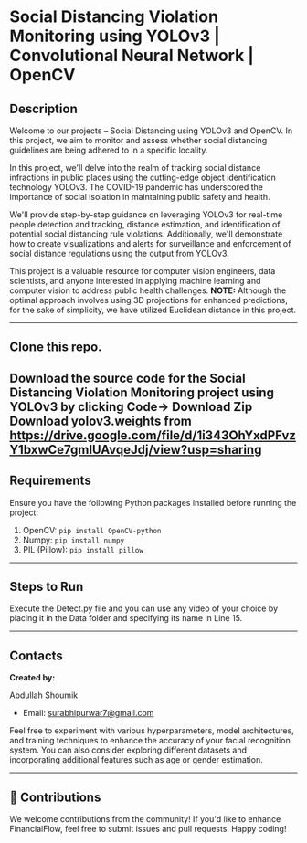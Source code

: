 # Social Distancing Violation Monitoring using YOLOv3 | Convolutional Neural Network | OpenCV

## Description

Welcome to our projects – Social Distancing using YOLOv3 and OpenCV. In this project, we aim to monitor and assess whether social distancing guidelines are being adhered to in a specific locality.

In this project, we'll delve into the realm of tracking social distance infractions in public places using the cutting-edge object identification technology YOLOv3. The COVID-19 pandemic has underscored the importance of social isolation in maintaining public safety and health.

We'll provide step-by-step guidance on leveraging YOLOv3 for real-time people detection and tracking, distance estimation, and identification of potential social distancing rule violations. Additionally, we'll demonstrate how to create visualizations and alerts for surveillance and enforcement of social distance regulations using the output from YOLOv3.

This project is a valuable resource for computer vision engineers, data scientists, and anyone interested in applying machine learning and computer vision to address public health challenges. 
**NOTE:** Although the optimal approach involves using 3D projections for enhanced predictions, for the sake of simplicity, we have utilized Euclidean distance in this project.

---

## Clone this repo.

Download the source code for the Social Distancing Violation Monitoring project using YOLOv3 by clicking Code-> Download Zip
Download yolov3.weights from https://drive.google.com/file/d/1i343OhYxdPFvzY1bxwCe7gmIUAvqeJdj/view?usp=sharing
---

## Requirements

Ensure you have the following Python packages installed before running the project:

1. OpenCV: `pip install OpenCV-python`
2. Numpy: `pip install numpy`
3. PIL (Pillow): `pip install pillow`

---

## Steps to Run
Execute the Detect.py file and you can use any video of your choice by placing it in the Data folder and specifying its name in Line 15.

---

## Contacts

**Created by:**

Abdullah Shoumik

- Email: [surabhipurwar7@gmail.com](mailto:surabhipurwar7@gmail.com)

Feel free to experiment with various hyperparameters, model architectures, and training techniques to enhance the accuracy of your facial recognition system. You can also consider exploring different datasets and incorporating additional features such as age or gender estimation.


---

## 🤝 Contributions

We welcome contributions from the community! If you'd like to enhance FinancialFlow, feel free to submit issues and pull requests.
Happy coding!
